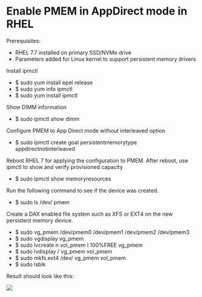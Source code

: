 # Enable PMEM in AppDirect mode in RHEL

Prerequisites:
* RHEL 7.7 installed on primary SSD/NVMe drive
* Parameters added for Linux kernel to support persistent memory drivers

Install ipmctl
* $ sudo yum install epel release
* $ sudo yum info ipmctl
* $ sudo yum install ipmctl

Show DIMM information
* $ sudo ipmctl show dimm

Configure PMEM to App Direct mode without interleaved option
* $ sudo ipmctl create goal persistentmemorytype appdirectnotinterleaved

Reboot RHEL 7 for applying the configuration to PMEM. After reboot, use ipmctl to show and verify provisioned
capacity
* $ sudo ipmctl show memoryresources

Run the following command to see if the device was created.

* $ sudo ls /dev/ pmem

Create a DAX enabled file system such as XFS or EXT4 on the new persistent memory device.
* $ sudo vg_pmem /dev/pmem0 /dev/pmem1 /dev/pmem2 /dev/pmem3
* $ sudo vgdisplay vg_pmem
* $ sudo lvcreate n vol_pmem l 100%FREE vg_pmem
* $ sudo lvdisplay / vg_pmem vol_pmem
* $ sudo mkfs.ext4 /dev/ vg_pmem vol_pmem
* $ sudo lsblk

Result should look like this:

![](https://github.com/Solutions-Guy/PMEM/blob/master/File%20System.PNG)
